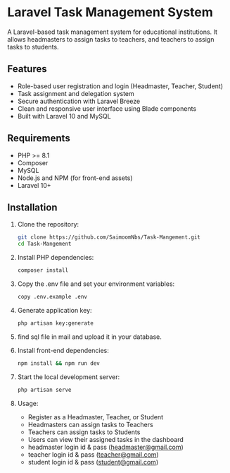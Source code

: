 # Laravel Task Management System

A Laravel-based task management system for educational institutions. It allows headmasters to assign tasks to teachers, and teachers to assign tasks to students.

## Features

- Role-based user registration and login (Headmaster, Teacher, Student)
- Task assignment and delegation system
- Secure authentication with Laravel Breeze
- Clean and responsive user interface using Blade components
- Built with Laravel 10 and MySQL

## Requirements

- PHP >= 8.1
- Composer
- MySQL
- Node.js and NPM (for front-end assets)
- Laravel 10+

## Installation

1. Clone the repository:
   ```bash
   git clone https://github.com/SaimoomNbs/Task-Mangement.git
   cd Task-Mangement

2. Install PHP dependencies:
    ```bash
    composer install

3. Copy the .env file and set your environment variables:
    ```bash
    copy .env.example .env

4. Generate application key:
    ```bash
    php artisan key:generate

5. find sql file in mail and upload it in your database. 

6. Install front-end dependencies:
    ```bash
    npm install && npm run dev

7. Start the local development server:
    ```bash 
    php artisan serve

8. Usage:
    - Register as a Headmaster, Teacher, or Student
    - Headmasters can assign tasks to Teachers
    - Teachers can assign tasks to Students
    - Users can view their assigned tasks in the dashboard
    - headmaster login id & pass (headmaster@gmail.com)
    - teacher login id & pass (teacher@gmail.com)
    - student login id & pass (student@gmail.com)
